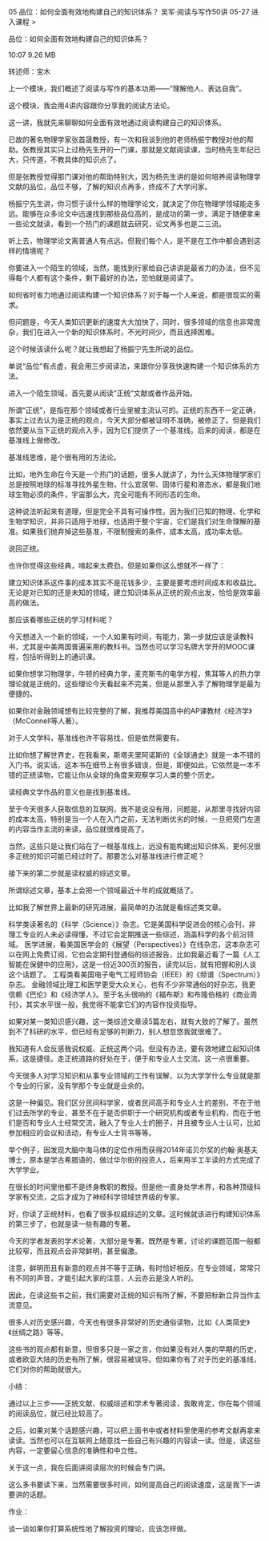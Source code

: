 05 品位：如何全面有效地构建自己的知识体系？
吴军·阅读与写作50讲
05-27
进入课程 >

品位：如何全面有效地构建自己的知识体系？

10:07 9.26 MB

转述师：宝木

上一个模块，我们概述了阅读与写作的基本功用——“理解他人、表达自我”。

这个模块，我会用4讲内容跟你分享我的阅读方法论。

这一讲，我就先来聊聊如何全面有效地通过阅读构建自己的知识体系。

已故的著名物理学家张首晟教授，有一次和我谈到他的老师杨振宁教授对他的帮助。张教授其实只上过杨先生开的一门课，那就是文献阅读课，当时杨先生年纪已大，只传道，不教具体的知识点了。

但是张教授觉得那门课对他的帮助特别大，因为杨先生讲的是如何培养阅读物理学文献的品位，品位不够，了解的知识点再多，终成不了大学问家。

杨振宁先生讲，你习惯于读什么样的物理学论文，就决定了你在物理学领域能走多远。能够在众多论文中迅速找到那些品位高的，是成功的第一步。满足于随便拿来一些论文就读，看到一个热门的课题就去研究，论文再多也是二三流。

听上去，物理学论文离普通人有点远。但我们每个人，是不是在工作中都会遇到这样的情境呢？

你要进入一个陌生的领域，当然，能找到行家给自己讲讲是最省力的办法，但不见得每个人都有这个条件，剩下最好的办法，恐怕就是阅读了。

如何省时省力地通过阅读构建一个知识体系？对于每一个人来说，都是很现实的需求。

但问题是，今天人类知识更新的速度大大加快了，同时，很多领域的信息也非常庞杂，我们在进入一个新的知识体系时，不光时间少，而且选择困难。

这个时候该读什么呢？就让我想起了杨振宁先生所说的品位。

单说“品位”有点虚，我会用三步阅读法，来跟你分享我快速构建一个知识体系的方法。

进入一个陌生领域，首先要从阅读“正统”文献或者作品开始。

所谓“正统”，是指在那个领域或者行业里被主流认可的。正统的东西不一定正确，事实上过去认为是正统的观点，今天大部分都被证明不准确，被修正了。但是我们依然要从当下正统的观点入手，因为它们提供了一个基准线。后来的阅读，都是在基准线上做修改。

基准线思维，是个很有用的方法论。

比如，地外生命在今天是一个热门的话题，很多人就讲了，为什么天体物理学家们总是按照地球的标准寻找外星生物，什么宜居带、固体行星和液态水，都是我们地球生物必须的条件，宇宙那么大，完全可能有不同形态的生命。

这种说法听起来有道理，但是完全不具有可操作性。因为我们已知的物理、化学和生物学知识，并非只适用于地球，也适用于整个宇宙，它们是我们对生命理解的基准。如果我们抛弃掉这些基准，不限制搜索的条件，成本太高，成功率太低。

说回正统。

也许你觉得这些经典，啃起来太费劲。但是如果你这么想就不一样了：

建立知识体系这件事的成本其实不是花钱多少，主要是要考虑时间成本和收益比。无论是对已知的还是未知的领域，建立知识体系从正统的观点出发，恰恰是效率最高的做法。

那应该看哪些正统的学习材料呢？

今天想进入一个新的领域，一个人如果有时间，有能力，第一步就应该是读教科书，尤其是中美两国普遍采用的教科书。当然也可以学习名牌大学开的MOOC课程，包括听得到上的通识课。

如果你想学习物理学，牛顿的经典力学，麦克斯韦的电学方程，焦耳等人的热力学理论就是正统的，这些理论今天看起来不完美，但是从那里入手了解物理学是最为便捷的。

如果你对金融领域想有比较完整的了解，我推荐美国高中的AP课教材《经济学》（McConnell等人著）。

对于人文学科，基准线也许不容易找，但是依然需要有。

比如你想了解世界史，在我看来，斯塔夫里阿诺斯的《全球通史》就是一本不错的入门书。说实话，这本书在细节上有很多错误，但是，即便如此，它依然是一本不错的正统读物，它能让你从全球的角度来观察学习人类的整个历史。

读经典文学作品的意义也是找到基准线。

至于今天很多人获取信息的互联网，我不是说没有用，问题是，从那里寻找好内容的成本太高，特别是当一个人在入门之前，无法判断优劣的时候，一旦把旁门左道的内容当作主流的来读，品位就很难提高了。

当然，这些只是让我们站在了一根基准线上，远没有能构建出知识体系，更何况很多正统的知识可能已经过时了。那要怎么对基准线进行修正呢？

接下来的第二步就是读权威的综述文章。

所谓综述文章，基本上会把一个领域最近十年的成就概括了。

比如我了解世界上最新的研究进展，最简单的办法就是看综述类文章。

科学类读著名的《科学（Science）》杂志。它是美国科学促进会的核心会刊，非理工专业的人未必读得懂，不过它会定期推送一些综述，涵盖科学的各个前沿领域。
医学进展，看美国医学会的《展望（Perspectives）》在线杂志，这本杂志可以在网上免费订阅，它也会定期刊登通俗的综述报告，比如我最近看了一篇《人工智能在保健中的应用》，这是一份近300页的报告，读完以后，就有把握和别人谈这个话题了。
工程类看美国电子电气工程师协会（IEEE）的《频谱（Spectrum）》杂志。
金融领域比理工和医学更受大众关心，也有不少非常通俗的好杂志，我更信赖《巴伦》和《经济学人》。至于名头很响的《福布斯》和布隆伯格的《商业周刊》，其实水平很一般，我觉得不能拿它们的内容作投资指导。

如果对某一类知识感兴趣，这一类综述文章读5篇左右，就有大致的了解了。虽然到不了科研的水平，但已经有足够的判断力，别人想忽悠我就很难了。

我知道有人会反感我说权威、正统这两个词。但没有办法，要有效地建立起知识体系，这是捷径。走正统道路的好处在于，便于和专业人士交流。这一点很重要。

今天很多人对学习知识和从事专业领域的工作有误解，以为大学学什么专业就是那个专业的行家，没有学那个专业就是业余的。

这是一种偏见。我们区分民间科学家，或者民间高手和专业人士的差别，不在于他们过去所学的专业，甚至不在于是否供职于一个研究机构或者专业机构，而在于他们是否和专业人士经常交流，融入了专业人士的圈子，并且被专业人士认可，比如参加相应的会议和活动，有专业人士背书等等。

举个例子，因发现大脑中海马体的定位作用而获得2014年诺贝尔奖的约翰·奥基夫博士，原本是学古希腊语的，做过华尔街的投资人，后来用半工半读的方式完成了大学学业。

在很长的时间里他都不是终身教职的教授。但是他一直身处学术界，和各种顶级科学家有交流，之后才成为了神经科学领域世界级的专家。

好，你读了正统材料，也看了很多权威综述的文章。这时候就该进行构建知识体系的第三步了，也就是读一些有趣的专著。

今天的学者发表的学术论著，大部分是专著。既然是专著，讨论的课题范围一般都比较窄，而且观点会非常鲜明，甚至偏激。

注意，鲜明而且有新意的观点并不等于正确，有时恰好相反。在专业领域，常常只有不同的声音，才能引起大家的注意，人云亦云是没人听的。

因此，在读这些书之前，我们需要对正统的知识有所了解，不要把标新立异当作主流意见。

很多人对历史感兴趣，今天也有很多非常好的历史通俗读物，比如《人类简史》《丝绸之路》等等。

这些书的观点都有新意，但很多只是一家之言，你如果没有对人类的早期的历史，或者欧亚大陆的历史有所了解，很容易被误导。但如果你有了对于历史的基准线，它们对你的帮助就很大。

小结：

通过以上三步——正统文献、权威综述和学术专著阅读，我敢肯定，你在每个领域的阅读品位，就已经比较高了。

之后，如果对某个话题感兴趣，可以把上面书中或者材料里使用的参考文献再拿来读读。当然也可以在互联网上随意找一些自己有兴趣的内容读一读。但是，读这些内容，一定要留心信息的准确性和中立性。

关于这一点，我在后面讲阅读层次的时候会专门讲。

这么多书要读下来，当然需要很多时间，如何提高自己的阅读速度，这是我下一讲要讲的话题。

作业：

谈一谈如果你打算系统性地了解投资的理论，应该怎样做。

